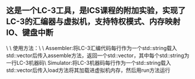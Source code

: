 <h2>这是一个LC-3工具，是ICS课程的附加实验，实现了LC-3的汇编器与虚拟机，支持特权模式、内存映射IO、键盘中断</h2>\
\
使用方法：\
\
Assembler:将LC-3汇编代码每行作为一个std::string载入std::vector<std::string>后传入assemble方法，返回一个std::vector<std::string>，其中每个std::string为一行LC-3机器码\
Simulator:将LC-3机器码每行作为一个std::string载入std::vector<std::string>后传入load方法将其加载进虚拟机内存，然后用run方法运行
